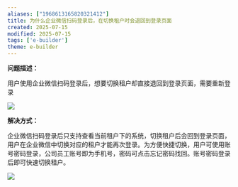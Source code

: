 ```yaml
---
aliases: ["1968613165820321412"]
title: 为什么企业微信扫码登录后，在切换租户时会退回到登录页面
created: 2025-07-15
modified: 2025-07-15
tags: ['e-builder']
theme: e-builder
---
```


**问题描述：**

用户使用企业微信扫码登录后，想要切换租户却直接退回到登录页面，需要重新登录

![](3dca3f9594f67d8fd4b275bbd27dd3bd.jpg)

**解决方式：**

企业微信扫码登录后只支持查看当前租户下的系统，切换租户后会回到登录页面，用户在企业微信中切换对应的租户才能再次登录。为方便快捷切换，用户可使用账号密码登录，公司员工账号即为手机号，密码可点击忘记密码找回。账号密码登录后即可快速切换租户。

![](f8b95579659aae39709b83fd55f139cf.jpg)